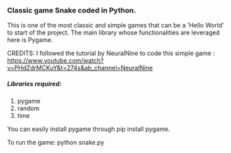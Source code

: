 ### Classic game Snake coded in Python.

This is one of the most classic and simple games that can be a 'Hello World' to start of the project.
The main library whose functionalities are leveraged here is Pygame.

CREDITS: I followed the tutorial by NeuralNine to code this simple game : https://www.youtube.com/watch?v=PHdZdrMCKuY&t=274s&ab_channel=NeuralNine

##### Libraries required:
1. pygame
2. random
3. time


You can easily install pygame through pip install pygame.

To run the game:
python snake.py
